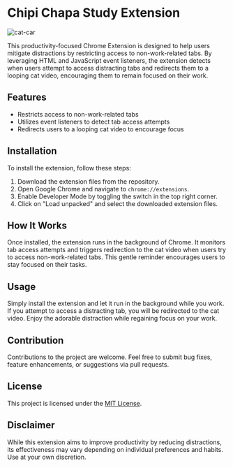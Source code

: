 # Chipi Chapa Study Extension

![cat-car](https://github.com/k-lally/Chipi-Chapa-Study-Extension/assets/162082543/0cabede4-6032-4e2c-a85d-1965065f0212)

This productivity-focused Chrome Extension is designed to help users mitigate distractions by restricting access to non-work-related tabs. By leveraging HTML and JavaScript event listeners, the extension detects when users attempt to access distracting tabs and redirects them to a looping cat video, encouraging them to remain focused on their work.

## Features

- Restricts access to non-work-related tabs
- Utilizes event listeners to detect tab access attempts
- Redirects users to a looping cat video to encourage focus

## Installation

To install the extension, follow these steps:

1. Download the extension files from the repository.
2. Open Google Chrome and navigate to `chrome://extensions`.
3. Enable Developer Mode by toggling the switch in the top right corner.
4. Click on "Load unpacked" and select the downloaded extension files.

## How It Works

Once installed, the extension runs in the background of Chrome. It monitors tab access attempts and triggers redirection to the cat video when users try to access non-work-related tabs. This gentle reminder encourages users to stay focused on their tasks.

## Usage

Simply install the extension and let it run in the background while you work. If you attempt to access a distracting tab, you will be redirected to the cat video. Enjoy the adorable distraction while regaining focus on your work.

## Contribution

Contributions to the project are welcome. Feel free to submit bug fixes, feature enhancements, or suggestions via pull requests.

## License

This project is licensed under the [MIT License](LICENSE).

## Disclaimer

While this extension aims to improve productivity by reducing distractions, its effectiveness may vary depending on individual preferences and habits. Use at your own discretion.
